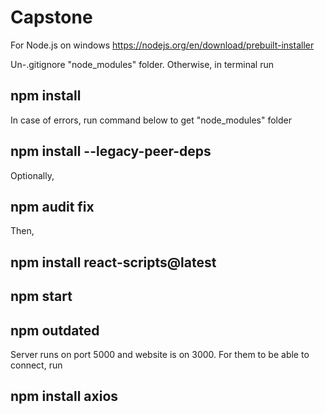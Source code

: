 # Capstone

For Node.js on windows https://nodejs.org/en/download/prebuilt-installer

Un-.gitignore "node_modules" folder. Otherwise, in terminal run

## npm install

In case of errors, run command below to get "node_modules" folder

## npm install --legacy-peer-deps

Optionally,

## npm audit fix

Then,

## npm install react-scripts@latest

## npm start

## npm outdated



Server runs on port 5000 and website is on 3000. For them to be able to connect, run

## npm install axios


